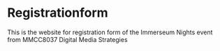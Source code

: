 # Registrationform
This is the website for registration form of the Immerseum Nights event from MMCC8037 Digital Media Strategies